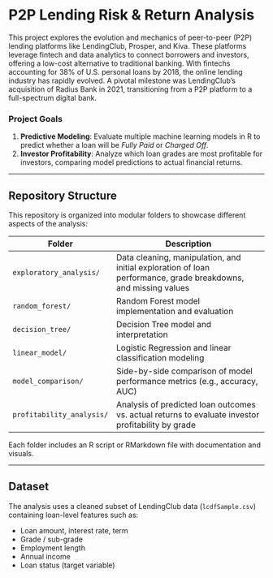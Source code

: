 #  P2P Lending Risk & Return Analysis

This project explores the evolution and mechanics of peer-to-peer (P2P) lending platforms like LendingClub, Prosper, and Kiva. These platforms leverage fintech and data analytics to connect borrowers and investors, offering a low-cost alternative to traditional banking. With fintechs accounting for 38% of U.S. personal loans by 2018, the online lending industry has rapidly evolved. A pivotal milestone was LendingClub’s acquisition of Radius Bank in 2021, transitioning from a P2P platform to a full-spectrum digital bank.

###  Project Goals

1. **Predictive Modeling**: Evaluate multiple machine learning models in R to predict whether a loan will be *Fully Paid* or *Charged Off*.
2. **Investor Profitability**: Analyze which loan grades are most profitable for investors, comparing model predictions to actual financial returns.

---

##  Repository Structure

This repository is organized into modular folders to showcase different aspects of the analysis:

| Folder | Description |
|--------|-------------|
| `exploratory_analysis/` | Data cleaning, manipulation, and initial exploration of loan performance, grade breakdowns, and missing values |
| `random_forest/` | Random Forest model implementation and evaluation |
| `decision_tree/` | Decision Tree model and interpretation |
| `linear_model/` | Logistic Regression and linear classification modeling |
| `model_comparison/` | Side-by-side comparison of model performance metrics (e.g., accuracy, AUC) |
| `profitability_analysis/` | Analysis of predicted loan outcomes vs. actual returns to evaluate investor profitability by grade |

Each folder includes an R script or RMarkdown file with documentation and visuals.

---

##  Dataset

The analysis uses a cleaned subset of LendingClub data (`lcdfSample.csv`) containing loan-level features such as:
- Loan amount, interest rate, term
- Grade / sub-grade
- Employment length
- Annual income
- Loan status (target variable)
